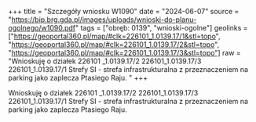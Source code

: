 +++
title = "Szczegóły wniosku W1090"
date = "2024-06-07"
source = "https://bip.brg.gda.pl/images/uploads/wnioski-do-planu-ogolnego/w1090.pdf"
tags = ["obręb: 0139", "wnioski-ogolne"]
geolinks = ["https://geoportal360.pl/map/#clk=226101_1.0139.17/1&stl=topo", "https://geoportal360.pl/map/#clk=226101_1.0139.17/2&stl=topo", "https://geoportal360.pl/map/#clk=226101_1.0139.17/3&stl=topo"]
raw = "Wnioskuję o działek 226101 _1.0139.17/2 226101_1.0139.17/3 226101_1.0139.17/1 Strefy SI - strefa infrastrukturalna z przeznaczeniem na parking jako zaplecza Ptasiego Raju. "
+++

Wnioskuję o działek 226101 _1.0139.17/2 226101_1.0139.17/3 226101_1.0139.17/1
Strefy SI - strefa infrastrukturalna z przeznaczeniem na parking jako zaplecza Ptasiego Raju.



